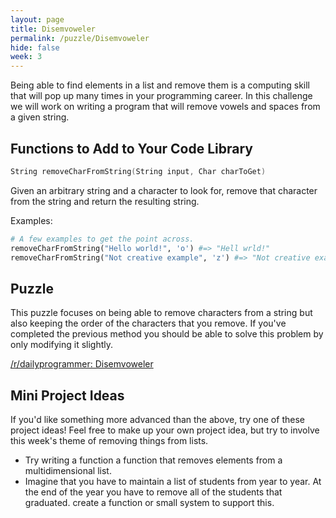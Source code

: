 ```yaml
---
layout: page
title: Disemvoweler
permalink: /puzzle/Disemvoweler
hide: false
week: 3
---
```


Being able to find elements in a list and remove them is a computing skill that will pop up many times in your programming career. In this challenge we will work on writing a program that will remove vowels and spaces from a given string.  

## Functions to Add to Your Code Library


```c
String removeCharFromString(String input, Char charToGet)
```

Given an arbitrary string and a character to look for, remove that character from the string and return the resulting string.

Examples:

```python
# A few examples to get the point across.
removeCharFromString("Hello world!", 'o') #=> "Hell wrld!"
removeCharFromString("Not creative example", 'z') #=> "Not creative example"
```

## Puzzle

This puzzle focuses on being able to remove characters from a string but also keeping the order of the characters that you remove. If you've completed the previous method you should be able to solve this problem by only modifying it slightly.

[/r/dailyprogrammer: Disemvoweler](https://www.reddit.com/r/dailyprogrammer/comments/1ystvb/022414_challenge_149_easy_disemvoweler/)

## Mini Project Ideas

If you'd like something more advanced than the above, try one of these
project ideas! Feel free to make up your own project idea, but try to involve
this week's theme of removing things from lists.

* Try writing a function a function that removes elements from a multidimensional list.
* Imagine that you have to maintain a list of students from year to year. At the end of the year you have to remove all of the students that graduated. create a function or small system to support this.
